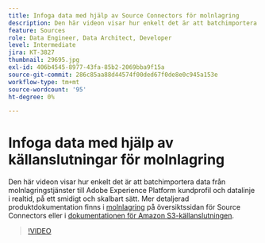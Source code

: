 ```yaml
---
title: Infoga data med hjälp av Source Connectors för molnlagring
description: Den här videon visar hur enkelt det är att batchimportera data från molnlagringstjänster till Adobe Experience Platform kundprofil och datalinje i realtid, på ett smidigt och skalbart sätt.
feature: Sources
role: Data Engineer, Data Architect, Developer
level: Intermediate
jira: KT-3827
thumbnail: 29695.jpg
exl-id: 406b4545-8977-43fa-85b2-2069bba9f15a
source-git-commit: 286c85aa88d44574f00ded67f0de8e0c945a153e
workflow-type: tm+mt
source-wordcount: '95'
ht-degree: 0%

---
```


# Infoga data med hjälp av källanslutningar för molnlagring

Den här videon visar hur enkelt det är att batchimportera data från molnlagringstjänster till Adobe Experience Platform kundprofil och datalinje i realtid, på ett smidigt och skalbart sätt. Mer detaljerad produktdokumentation finns i [molnlagring](https://experienceleague.adobe.com/docs/experience-platform/sources/home.html?lang=en#cloud-storage) på översiktssidan för Source Connectors eller i [dokumentationen för Amazon S3-källanslutningen](https://experienceleague.adobe.com/docs/experience-platform/sources/ui-tutorials/create/cloud-storage/s3.html).

>[!VIDEO](https://video.tv.adobe.com/v/29695?learn=on&enablevpops)
